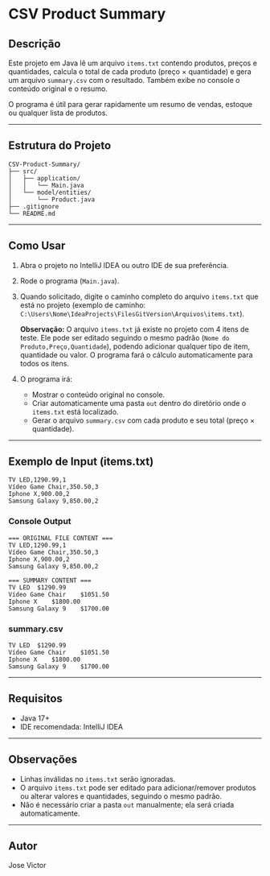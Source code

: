 # CSV Product Summary

## Descrição
Este projeto em Java lê um arquivo `items.txt` contendo produtos, preços e quantidades, calcula o total de cada produto (preço × quantidade) e gera um arquivo `summary.csv` com o resultado. Também exibe no console o conteúdo original e o resumo.

O programa é útil para gerar rapidamente um resumo de vendas, estoque ou qualquer lista de produtos.

---

## Estrutura do Projeto
```
CSV-Product-Summary/
├── src/
│   ├── application/
│   │   └── Main.java
│   └── model/entities/
│       └── Product.java
├── .gitignore
└── README.md
```

---

## Como Usar

1. Abra o projeto no IntelliJ IDEA ou outro IDE de sua preferência.  
2. Rode o programa (`Main.java`).  
3. Quando solicitado, digite o caminho completo do arquivo `items.txt` que está no projeto (exemplo de caminho: `C:\Users\Nome\IdeaProjects\FilesGitVersion\Arquivos\items.txt`).  

   **Observação:** O arquivo `items.txt` já existe no projeto com 4 itens de teste. Ele pode ser editado seguindo o mesmo padrão (`Nome do Produto,Preço,Quantidade`), podendo adicionar qualquer tipo de item, quantidade ou valor. O programa fará o cálculo automaticamente para todos os itens.

4. O programa irá:

   - Mostrar o conteúdo original no console.  
   - Criar automaticamente uma pasta `out` dentro do diretório onde o `items.txt` está localizado.  
   - Gerar o arquivo `summary.csv` com cada produto e seu total (preço × quantidade).

---

## Exemplo de Input (items.txt)
````
TV LED,1290.99,1
Vídeo Game Chair,350.50,3
Iphone X,900.00,2
Samsung Galaxy 9,850.00,2
````


### Console Output

```shell
=== ORIGINAL FILE CONTENT ===
TV LED,1290.99,1
Vídeo Game Chair,350.50,3
Iphone X,900.00,2
Samsung Galaxy 9,850.00,2

=== SUMMARY CONTENT ===
TV LED	$1290.99
Vídeo Game Chair	$1051.50
Iphone X	$1800.00
Samsung Galaxy 9	$1700.00
```
### summary.csv
````
TV LED	$1290.99
Vídeo Game Chair	$1051.50
Iphone X	$1800.00
Samsung Galaxy 9	$1700.00
````
---

## Requisitos

- Java 17+  
- IDE recomendada: IntelliJ IDEA  

---

## Observações

- Linhas inválidas no `items.txt` serão ignoradas.  
- O arquivo `items.txt` pode ser editado para adicionar/remover produtos ou alterar valores e quantidades, seguindo o mesmo padrão.  
- Não é necessário criar a pasta `out` manualmente; ela será criada automaticamente.  

---

## Autor

Jose Victor
